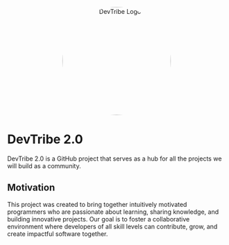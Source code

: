 <p align="center">
  <img src="https://github.com/user-attachments/assets/23742e80-e1fd-4a7b-a169-8b9a9d997d4b" alt="DevTribe Logo" style="border-radius:250px;" width="250px" height="250px" >
</p>

# DevTribe 2.0

DevTribe 2.0 is a GitHub project that serves as a hub for all the projects we will build as a community.

## Motivation

This project was created to bring together intuitively motivated programmers who are passionate about learning, sharing knowledge, and building innovative projects. Our goal is to foster a collaborative environment where developers of all skill levels can contribute, grow, and create impactful software together.
